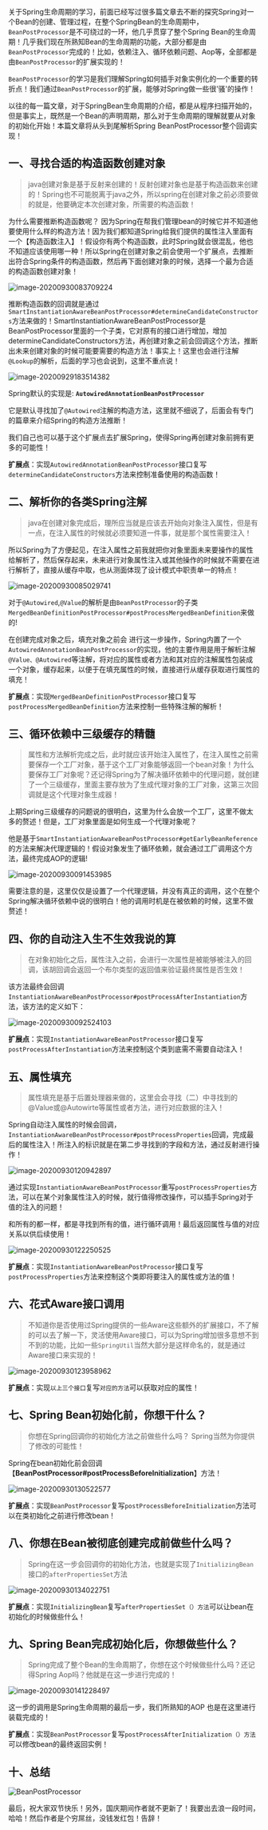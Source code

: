 关于Spring生命周期的学习，前面已经写过很多篇文章去不断的探究Spring对一个Bean的创建、管理过程，在整个SpringBean的生命周期中，`BeanPostProcessor`是不可绕过的一环，他几乎贯穿了整个Spring Bean的生命周期！几乎我们现在所熟知Bean的生命周期的功能，大部分都是由`BeanPostProcessor`完成的！比如，依赖注入、循环依赖问题、Aop等，全部都是由`BeanPostProcessor`的扩展实现的！

`BeanPostProcessor`的学习是我们理解Spring如何插手对象实例化的一个重要的转折点！我们通过`BeanPostProcessor`的扩展，能够对Spring做一些很'骚'的操作！

以往的每一篇文章，对于SpringBean生命周期的介绍，都是从程序扫描开始的，但是事实上，既然是一个Bean的声明周期，那么对于生命周期的理解就要从对象的初始化开始！本篇文章将从头到尾解析Spring BeanPostProcessor整个回调实现！

## 一、寻找合适的构造函数创建对象

> java创建对象是基于反射来创建的！反射创建对象也是基于构造函数来创建的！Spring也不可能脱离于java之外，所以spring在创建对象之前必须要做的就是，他要确定本次创建对象，所需要的构造函数！

为什么需要推断构造函数呢？ 因为Spring在帮我们管理bean的时候它并不知道他要使用什么样的构造方法！因为我们都知道Spring给我们提供的属性注入里面有一个【构造函数注入】！假设你有两个构造函数，此时Spring就会很混乱，他也不知道应该使用哪一种！所以Spring在创建对象之前会使用一个扩展点，去推断出符合Spring条件的构造函数，然后再下面创建对象的时候，选择一个最为合适的构造函数创建对象！

![image-20200930083709224](http://images.huangfusuper.cn/typora/image-20200930083709224.png)

推断构造函数的回调就是通过`SmartInstantiationAwareBeanPostProcessor#determineCandidateConstructors`方法来做的！SmartInstantiationAwareBeanPostProcessor是BeanPostProcessor里面的一个子类，它对原有的接口进行增加，增加determineCandidateConstructors方法，再创建对象之前会回调这个方法，推断出未来创建对象的时候可能要需要的构造方法！事实上！这里也会进行注解`@Lookup`的解析，后面的学习也会说到，这里不重点说！

![image-20200929183514382](http://images.huangfusuper.cn/typora/image-20200929183514382.png)

Spring默认的实现是: **`AutowiredAnnotationBeanPostProcessor`**

它是默认寻找加了`@Autowired`注解的构造方法，这里就不细说了，后面会有专门的篇章来介绍Spring的构造方法推断！

我们自己也可以基于这个扩展点去扩展Spring，使得Spring再创建对象前拥有更多的可能性！

**扩展点**：实现`AutowiredAnnotationBeanPostProcessor`接口复写`determineCandidateConstructors`方法来控制准备使用的构造函数！

## 二、解析你的各类Spring注解

> java在创建对象完成后，理所应当就是应该去开始向对象注入属性，但是有一点，在注入属性的时候就必须要知道一件事，就是那个属性需要注入！

所以Spring为了方便起见，在注入属性之前我就把你对象里面未来要操作的属性给解析了，然后保存起来，未来进行对象属性注入或其他操作的时候就不需要在进行解析了，直接从缓存中取，也从测面体现了设计模式中职责单一的特点！

![image-20200930085029741](http://images.huangfusuper.cn/typora/image-20200930085029741.png)

对于`@Autowired`,`@Value`的解析是由`BeanPostProcessor`的子类`MergedBeanDefinitionPostProcessor#postProcessMergedBeanDefinition`来做的! 

在创建完成对象之后，填充对象之前会 进行这一步操作，Spring内置了一个`AutowiredAnnotationBeanPostProcessor`的实现，他的主要作用是用于解析注解`@Value、@Autowired`等注解，将对应的属性或者方法和其对应的注解属性包装成一个对象，缓存起来，以便于在填充属性的时候，直接进行从缓存获取进行属性的填充！

**扩展点**：实现`MergedBeanDefinitionPostProcessor`接口复写`postProcessMergedBeanDefinition`方法来控制一些特殊注解的解析！

## 三、循环依赖中三级缓存的精髓

> 属性和方法解析完成之后，此时就应该开始注入属性了，在注入属性之前需要保存一个工厂对象，基于这个工厂对象能够返回一个bean对象！为什么要保存工厂对象呢？还记得Spring为了解决循环依赖中的代理问题，就创建了一个三级缓存，里面主要存放为了生成代理对象的工厂对象，这第三次回调就是这个代理对象生成器！

上期Spring三级缓存的问题说的很明白，这里为什么会放一个工厂，这里不做太多的赘述！但是，工厂对象里面是如何生成一个代理对象呢？

他是基于`SmartInstantiationAwareBeanPostProcessor#getEarlyBeanReference`的方法来解决代理逻辑的！假设对象发生了循环依赖，就会通过工厂调用这个方法，最终完成AOP的逻辑!

![image-20200930091453985](http://images.huangfusuper.cn/typora/image-20200930091453985.png)

需要注意的是，这里仅仅是设置了一个代理逻辑，并没有真正的调用，这个在整个Spring解决循环依赖中说的很明白！他的调用时机是在被依赖的时候，这里不做赘述！

## 四、你的自动注入生不生效我说的算

> 在对象初始化之后，属性注入之前，会进行一次属性是被能够被注入的回调，该胡回调会返回一个布尔类型的返回值来验证最终属性是否生效！

该方法最终会回调`InstantiationAwareBeanPostProcessor#postProcessAfterInstantiation`方法，该方法的定义如下：

![image-20200930092524103](http://images.huangfusuper.cn/typora/image-20200930092524103.png)

**扩展点**：实现`InstantiationAwareBeanPostProcessor`接口复写`postProcessAfterInstantiation`方法来控制这个类到底需不需要自动注入！

## 五、属性填充

> 属性填充是基于后置处理器来做的，这里会会寻找（二）中寻找到的@Value或@Autowirte等属性或者方法，进行对应数据的注入！

Spring自动注入属性的时候会回调，`InstantiationAwareBeanPostProcessor#postProcessProperties`回调，完成最后的属性注入！所注入的标识就是在第二步寻找到的字段和方法，通过反射进行操作！

![image-20200930120942897](http://images.huangfusuper.cn/typora/image-20200930120942897.png)

通过实现`InstantiationAwareBeanPostProcessor`重写`postProcessProperties`方法，可以在某个对象属性注入的时候，就行值得修改操作，可以插手Spring对于值的注入的问题！

和所有的都一样，都是寻找到所有的值，进行循环调用！最后返回属性与值的对应关系以供后续使用！

![image-20200930122250525](http://images.huangfusuper.cn/typora/image-20200930122250525.png)

**扩展点**：实现`InstantiationAwareBeanPostProcessor`接口复写`postProcessProperties`方法来控制这个类即将要注入的属性或方法的值！

## 六、花式Aware接口调用

> 不知道你是否使用过Spring提供的一些Aware这些额外的扩展接口，不了解的可以去了解一下，灵活使用Aware接口，可以为Spring增加很多意想不到不到的功能，比如一些`SpringUtil`当然大部分是这样命名的，就是通过Aware接口来实现的！

![image-20200930123958962](http://images.huangfusuper.cn/typora/image-20200930123958962.png)

**扩展点**：实现`以上三个接口`复写`对应的方法`可以获取对应的属性！

## 七、Spring Bean初始化前，你想干什么？

> 你想在Spring回调你的初始化方法之前做些什么吗？ Spring当然为你提供了修改的可能性！

Spring在bean初始化前会回调【**BeanPostProcessor#postProcessBeforeInitialization**】方法！

![image-20200930130522577](http://images.huangfusuper.cn/typora/image-20200930130522577.png)

**扩展点**：实现`BeanPostProcessor`复写`postProcessBeforeInitialization`方法可以在类初始化之前进行修改bean！

## 八、你想在Bean被彻底创建完成前做些什么吗？

> Spring在这一步会回调你的初始化方法，也就是实现了`InitializingBean`接口的`afterPropertiesSet`方法

![image-20200930134022751](http://images.huangfusuper.cn/typora/image-20200930134022751.png)

**扩展点**：实现`InitializingBean`复写`afterPropertiesSet（）方法`可以让bean在初始化的时候做些什么！

## 九、Spring Bean完成初始化后，你想做些什么？

> Spring完成了整个Bean的生命周期了，你想在这个时候做些什么吗？还记得Spring Aop吗？他就是在这一步进行完成的！

![image-20200930141228497](http://images.huangfusuper.cn/typora/image-20200930141228497.png)

这一步的调用是Spring生命周期的最后一步，我们所熟知的AOP 也是在这里进行装载完成的！

**扩展点**：实现`BeanPostProcessor`复写`postProcessAfterInitialization（）方法`可以修改bean的最终返回实例！

## 十、总结

![BeanPostProcessor](http://images.huangfusuper.cn/typora/BeanPostProcessor.png)

最后，祝大家双节快乐！另外，国庆期间作者就不更新了！我要出去浪一段时间，哈哈！然后作者是个穷屌丝，没钱发红包！告辞！